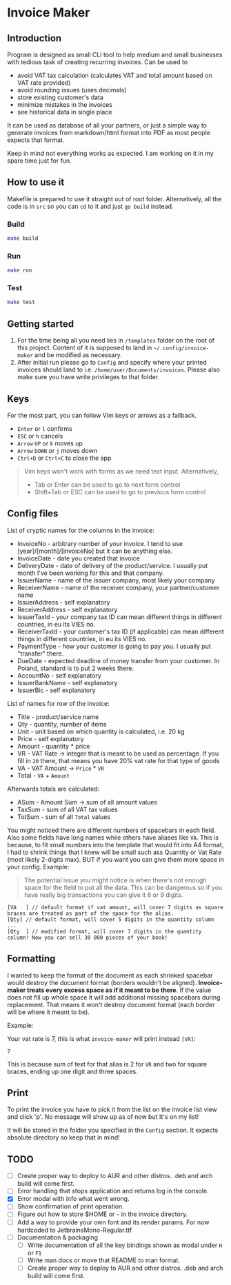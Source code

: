 # Invoice Maker

## Introduction 

Program is designed as small CLI tool to help medium and small businesses with tedious task of creating recurring invoices. Can be used to 

- avoid VAT tax calculation (calculates VAT and total amount based on VAT rate provided)
- avoid rounding issues (uses decimals)
- store existing customer's data 
- minimize mistakes in the invoices
- see historical data in single place

It can be used as database of all your partners, or just a simple way to generate invoices from markdown/html format into PDF as most people expects that format.

Keep in mind not everything works as expected. I am working on it in my spare time just for fun.

## How to use it

Makefile is prepared to use it straight out of root folder. Alternatively, all the code is in `src` so you can `cd` to it and just `go build` instead. 


### Build
```sh
make build
```


### Run
```sh
make run
```

### Test

```sh
make test
```

## Getting started

1. For the time being all you need lies in `/templates` folder on the root of this project. Content of it is supposed to land in `~/.config/invoice-maker` and be modified as necessary.
1. After initial run please go to `Config` and specify where your printed invoices should land to i.e. `/home/user/Documents/invoices`. Please also make sure you have write privileges to that folder.

## Keys

For the most part, you can follow Vim keys or arrows as a fallback. 

- `Enter` or `l` confirms
- `ESC` or `h` cancels
- `Arrow` `UP` or `k` moves up
- `Arrow` `DOWN` or `j` moves down
- `Ctrl+D` or `Ctrl+C` to close the app

> Vim keys won't work with forms as we need text input. Alternatively, 
> * Tab or Enter can be used to go to next form control
> * Shift+Tab or ESC can be used to go to previous form control

## Config files


List of cryptic names for the columns in the invoice:

* InvoiceNo		- arbitrary number of your invoice. I tend to use [year]/[month]/[invoiceNo] but it can be anything else.
* InvoiceDate		- date you created that invoice
* DeliveryDate		- date of delivery of the product/service. I usually put month I've been working for this and that company.
* IssuerName		- name of the issuer company, most likely your company
* ReceiverName		- name of the receiver company, your partner/customer name
* IssuerAddress		- self explanatory
* ReceiverAddress	- self explanatory
* IssuerTaxId		- your company tax ID can mean different things in different countries, in eu its VIES no.
* ReceiverTaxId		- your customer's tax ID (if applicable) can mean different things in different countries, in eu its VIES no.
* PaymentType		- how your customer is going to pay you. I usually put "transfer" there.
* DueDate		- expected deadline of money transfer from your customer. In Poland, standard is to put 2 weeks there.
* AccountNo		- self explanatory
* IssuerBankName	- self explanatory
* IssuerBic		- self explanatory

List of names for row of the invoice:

 * Title - product/service name
 * Qty - quantity, number of items
 * Unit - unit based on which quantity is calculated, i.e. 20 kg
 * Price - self explanatory
 * Amount - quantity * price
 * VR - VAT Rate -> integer that is meant to be used as percentage. If you fill in `20` there, that means you have 20% vat rate for that type of goods
 * VA - VAT Amount -> `Price` * `VR`
 * Total - `VA` + `Amount`

Afterwards totals are calculated:
 * ASum - Amount Sum -> sum of all amount values
 * TaxSum - sum of all VAT tax values
 * TotSum - sum of all `Total` values

 You might noticed there are different numbers of spacebars in each field. Also some fields have long names while others have aliases like `VA`. This is because, to fit small numbers into the template that would fit into A4 format, I had to shrink things that I knew will be small such ass Quantity or Vat Rate (most likely 2-digits max). BUT if you want you can give them more space in your config. Example:

> The potential issue you might notice is when there's not enough space for the field to put all the data. This can be dangerous so if you have really big transactions you can give it 8 or 9 digits.

```
[VA   ] // default format if vat amount, will cover 7 digits as square braces are treated as part of the space for the alias.
[Qty] // default format, will cover 5 digits in the quantity column
...
[Qty  ] // modified format, will cover 7 digits in the quantity column! Now you can sell 30 000 pieces of your book!
```

## Formatting

I wanted to keep the format of the document as each shrinked spacebar would destroy the document format (borders wouldn't be aligned). **Invoice-maker treats every excess space as if it meant to be there**. If the value does not fill up whole space it will add additional missing spacebars during replacement. That means it won't destroy document format (each border will be where it meant to be).

Example:

Your vat rate is 7, this is what `invoice-maker` will print instead `[VR]`:

`7  `

This is because sum of text for that alias is 2 for `VR` and two for square braces, ending up one digit and three spaces.

## Print

To print the invoice you have to pick it from the list on the invoice list view and click 'p'. No message will show up as of now but It's on my list!

It will be stored in the folder you specified in the `Config` section. It expects absolute directory so keep that in mind!

## TODO

- [ ] Create proper way to deploy to AUR and other distros. .deb and arch build will come first.
- [ ] Error handling that stops application and returns log in the console.
- [x] Error modal with info what went wrong.
- [ ] Show confirmation of print operation.
- [ ] Figure out how to store $HOME or `~` in the invoice directory. 
- [ ] Add a way to provide your own font and its render params. For now hardcoded to JetbrainsMono-Regular.ttf
- [ ] Documentation & packaging
    - [ ] Write documentation of all the key bindings shown as modal under `H` or `F1`
    - [ ] Write man docs or move that README to man format.
    - [ ] Create proper way to deploy to AUR and other distros. .deb and arch build will come first.
